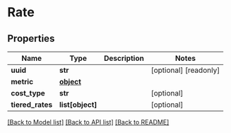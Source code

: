 # Rate

## Properties
Name | Type | Description | Notes
------------ | ------------- | ------------- | -------------
**uuid** | **str** |  | [optional] [readonly] 
**metric** | [**object**](.md) |  | 
**cost_type** | **str** |  | [optional] 
**tiered_rates** | **list[object]** |  | [optional] 

[[Back to Model list]](../README.md#documentation-for-models) [[Back to API list]](../README.md#documentation-for-api-endpoints) [[Back to README]](../README.md)


